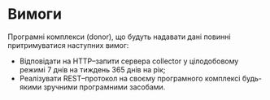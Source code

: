# Вимоги
Програмні комплекси (donor), що будуть надавати дані повинні притримуватися наступних вимог:
* Відповідати на HTTP–запити сервера collector у цілодобовому режимі 7 днів на тиждень 365 днів на рік;
* Реалізувати REST–протокол на своєму програмного комплексі будь-якими зручними програмними засобами.
